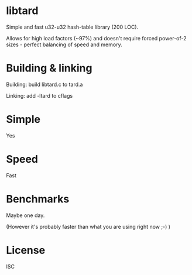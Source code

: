 # libtard
Simple and fast u32-u32 hash-table library (200 LOC).

Allows for high load factors (~97%) and doesn't require forced power-of-2 sizes - perfect balancing of speed and memory.

# Building & linking
Building: build libtard.c to tard.a

Linking: add -ltard to cflags

# Simple
Yes

# Speed
Fast

# Benchmarks
Maybe one day.

(However it's probably faster than what you are using right now ;-) )

# License
ISC
